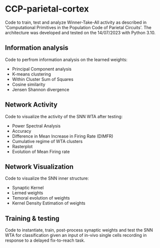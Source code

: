 # CCP-parietal-cortex
Code to train, test and analyze Winner-Take-All activity as described in 'Computational Primitives in the Population Code of Parietal Circuits'.
The architecture was developed and tested on the 14/07/2023 with Python 3.10.

## Information analysis
Code to perfrom information analysis on the learned weights:
  - Principal Component analysis
  - K-means clustering
  - Within Cluster Sum of Squares
  - Cosine similarity
  - Jensen Shannon divergence

## Network Activity
Code to visualize the activity of the SNN WTA after testing:
  - Power Spectral Analysis
  - Accuracy
  - Difference in Mean Increase in Firing Rate (DIMFR)
  - Cumulative regime of WTA clusters
  - Rasterplot
  - Evolution of Mean Firing rate
    
## Network Visualization
Code to visualize the SNN inner structure:
  - Synaptic Kernel
  - Lerned weights
  - Temoral evolution of weights
  - Kernel Density Estimation of weights

## Training & testing
Code to instantiate, train, post-process synaptic weights and test the SNN WTA for classification given an input of in-vivo single cells recording in response to a delayed fix-to-reach task.
